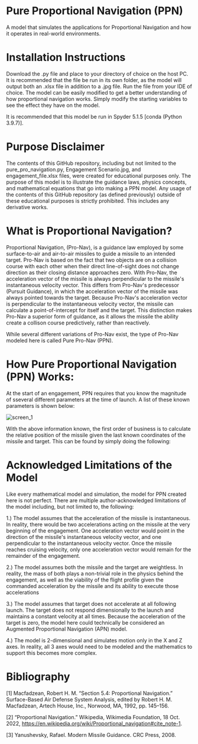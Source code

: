 # Pure Proportional Navigation (PPN)
A model that simulates the applications for Proportional Navigation and how it operates in real-world environments.

# Installation Instructions
Download the .py file and place to your directory of choice on the host PC. It is recommended that the file be run in its own folder, as the model will output both an .xlsx file in addition to a .jpg file. Run the file from your IDE of choice. The model can be easily modified to get a better understanding of how proportional navigation works. Simply modify the starting variables to see the effect they have on the model. 

It is recommended that this model be run in Spyder 5.1.5 [conda (Python 3.9.7)]. 

# Purpose Disclaimer
The contents of this GitHub repository, including but not limited to the pure_pro_navigation.py, Engagement Scenario.jpg, and engagement_file.xlsx files, were created for educational purposes only. The purpose of this model is to illustrate the guidance laws, physics concepts, and mathematical equations that go into making a PPN model. Any usage of the contents of this GitHub repository (as defined previously) outside of these educational purposes is strictly prohibited. This includes any derivative works.

# What is Proportional Navigation?
Proportional Navigation, (Pro-Nav), is a guidance law employed by some surface-to-air and air-to-air missiles to guide a missile to an intended target. Pro-Nav is based on the fact that two objects are on a collision course with each other when their direct line-of-sight does not change direction as their closing distance approaches zero. With Pro-Nav, the acceleration vector of the missile is always perpendicular to the missile's instantaneous velocity vector. This differs from Pro-Nav's predecessor (Pursuit Guidance), in which the acceleration vector of the missile was always pointed towards the target. Because Pro-Nav's acceleration vector is perpendicular to the instantaneous velocity vector, the missile can calculate a point-of-intercept for itself and the target. This distinction makes Pro-Nav a superior form of guidance, as it allows the missile the ability create a collison course predictively, rather than reactively.

While several different variations of Pro-Nav exist, the type of Pro-Nav modeled here is called Pure Pro-Nav (PPN). 

# How Pure Proportional Navigation (PPN) Works:

At the start of an engagement, PPN requires that you know the magnitude of sseveral different parameters at the time of launch. A list of these known parameters is shown below:

![screen_1](https://user-images.githubusercontent.com/83550613/204109558-fa5ce168-badd-44ce-9582-e61fdfc16182.jpg)

With the above information known, the first order of business is to calculate the relative position of the missile given the last known coordinates of the missile and target. This can be found by simply doing the following:


# Acknowledged Limitations of the Model 
Like every mathematical model and simulation, the model for PPN created here is not perfect. There are multiple author-acknowledged limitations of the model including, but not limited to, the following:

1.) The model assumes that the acceleration of the missile is instantaneous. In reality, there would be two accelerations acting on the missile at the very beginning of the engagement. One acceleration vector would point in the direction of the missile's instantaneous velocity vector, and one perpendicular to the instantaneous velocity vector. Once the missile reaches cruising velocity, only one acceleration vector would remain for the remainder of the engagement.

2.) The model assumes both the missile and the target are weightless. In reality, the mass of both plays a non-trivial role in the physics behind the engagement, as well as the viability of the flight profile given the commanded acceleration by the missile and its ability to execute those accelerations 

3.) The model assumes that target does not accelerate at all following launch. The target does not respond dimensionally to the launch and maintains a constant velocity at all times. Because the acceleration of the target is zero, the model here could technically be considered an Augmented Proportional Navigation (APN) model.  

4.) The model is 2-dimensional and simulates motion only in the X and Z axes. In reality, all 3 axes would need to be modeled and the mathematics to support this becomes more complex.  

# Bibliography

[1] Macfadzean, Robert H. M. “Section 5.4: Proportional Navigation.” Surface-Based Air Defense System Analysis, edited by Robert H. M. Macfadzean, Artech House, Inc., Norwood, MA, 1992, pp. 145–156. 

[2] “Proportional Navigation.” Wikipedia, Wikimedia Foundation, 18 Oct. 2022, https://en.wikipedia.org/wiki/Proportional_navigation#cite_note-1. 

[3] Yanushevsky, Rafael. Modern Missile Guidance. CRC Press, 2008. 
